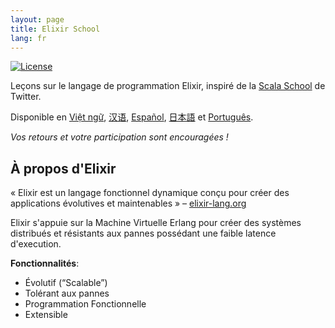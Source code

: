 ```yaml
---
layout: page
title: Elixir School
lang: fr
---
```


[![License](http://img.shields.io/badge/license-MIT-brightgreen.svg)](http://opensource.org/licenses/MIT)

Leçons sur le langage de programmation Elixir, inspiré de la [Scala School](http://twitter.github.io/scala_school/) de Twitter.

Disponible en [Việt ngữ][vi], [汉语][cn], [Español][es], [日本語][jp] et [Português][pt].

[cn]: https://elixirschool.com/cn/
[es]: https://elixirschool.com/es/
[jp]: https://elixirschool.com/jp/
[pt]: https://elixirschool.com/pt/
[vi]: https://elixirschool.com/vi/

_Vos retours et votre participation sont encouragées !_

## À propos d'Elixir
« Elixir est un langage fonctionnel dynamique conçu pour créer des applications évolutives et maintenables » – [elixir-lang.org](http://elixir-lang.org/)

Elixir s'appuie sur la Machine Virtuelle Erlang pour créer des systèmes distribués et résistants aux pannes possédant une faible latence d'execution.

__Fonctionnalités__:

+ Évolutif (“Scalable”)
+ Tolérant aux pannes
+ Programmation Fonctionnelle
+ Extensible
